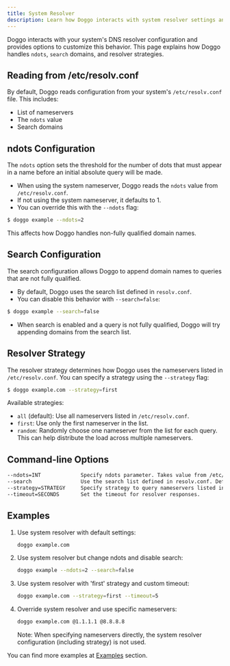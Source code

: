 ```yaml
---
title: System Resolver
description: Learn how Doggo interacts with system resolver settings and how to configure resolver behavior
---
```


Doggo interacts with your system's DNS resolver configuration and provides options to customize this behavior. This page explains how Doggo handles `ndots`, `search` domains, and resolver strategies.

## Reading from /etc/resolv.conf

By default, Doggo reads configuration from your system's `/etc/resolv.conf` file. This includes:

- List of nameservers
- The `ndots` value
- Search domains

## ndots Configuration

The `ndots` option sets the threshold for the number of dots that must appear in a name before an initial absolute query will be made.

- When using the system nameserver, Doggo reads the `ndots` value from `/etc/resolv.conf`.
- If not using the system nameserver, it defaults to 1.
- You can override this with the `--ndots` flag:

```bash
$ doggo example --ndots=2
```

This affects how Doggo handles non-fully qualified domain names.

## Search Configuration

The search configuration allows Doggo to append domain names to queries that are not fully qualified.

- By default, Doggo uses the search list defined in `resolv.conf`.
- You can disable this behavior with `--search=false`:

```bash
$ doggo example --search=false
```

- When search is enabled and a query is not fully qualified, Doggo will try appending domains from the search list.

## Resolver Strategy

The resolver strategy determines how Doggo uses the nameservers listed in `/etc/resolv.conf`. You can specify a strategy using the `--strategy` flag:

```bash
$ doggo example.com --strategy=first
```

Available strategies:

- `all` (default): Use all nameservers listed in `/etc/resolv.conf`.
- `first`: Use only the first nameserver in the list.
- `random`: Randomly choose one nameserver from the list for each query. This can help distribute the load across multiple nameservers.

## Command-line Options

```bash
--ndots=INT             Specify ndots parameter. Takes value from /etc/resolv.conf if using the system nameserver or 1 otherwise.
--search                Use the search list defined in resolv.conf. Defaults to true. Set --search=false to disable search list.
--strategy=STRATEGY     Specify strategy to query nameservers listed in /etc/resolv.conf. Options: all, first, random. Defaults to all.
--timeout=SECONDS       Set the timeout for resolver responses.
```

## Examples

1. Use system resolver with default settings:
   ```bash
   doggo example.com
   ```

2. Use system resolver but change ndots and disable search:
   ```bash
   doggo example --ndots=2 --search=false
   ```

3. Use system resolver with 'first' strategy and custom timeout:
   ```bash
   doggo example.com --strategy=first --timeout=5
   ```

4. Override system resolver and use specific nameservers:
   ```bash
   doggo example.com @1.1.1.1 @8.8.8.8
   ```
   Note: When specifying nameservers directly, the system resolver configuration (including strategy) is not used.

You can find more examples at [Examples](/guide/examples) section.